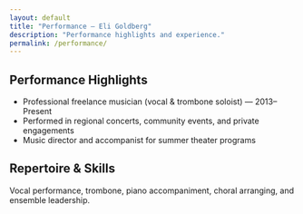 ```yaml
---
layout: default
title: "Performance — Eli Goldberg"
description: "Performance highlights and experience."
permalink: /performance/
---
```


<section class="card">
  <h2 class="section-title">Performance Highlights</h2>
  <ul>
    <li>Professional freelance musician (vocal & trombone soloist) — 2013–Present</li>
    <li>Performed in regional concerts, community events, and private engagements</li>
    <li>Music director and accompanist for summer theater programs</li>
  </ul>
</section>

<section class="card">
  <h2 class="section-title">Repertoire & Skills</h2>
  <p>Vocal performance, trombone, piano accompaniment, choral arranging, and ensemble leadership.</p>
</section>
